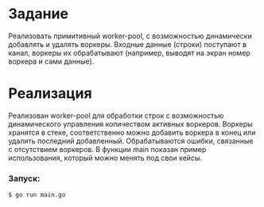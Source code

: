 # Задание

Реализовать примитивный worker-pool, с возможностью динамически добавлять и удалять воркеры. Входные данные (строки) поступают в канал, воркеры их обрабатывают (например, выводят на экран номер воркера и сами данные).

# Реализация

Реализован worker-pool для обработки строк с возможностью динамического управления количеством активных воркеров. Воркеры хранятся в стеке, соответственно можно добавить воркера в конец или удалить последний добавленный. Обрабатываются ошибки, связанные с отсутствием воркеров. В функции main показан пример использования, который можно менять под свои кейсы.

### Запуск:

```$ go run main.go ```

